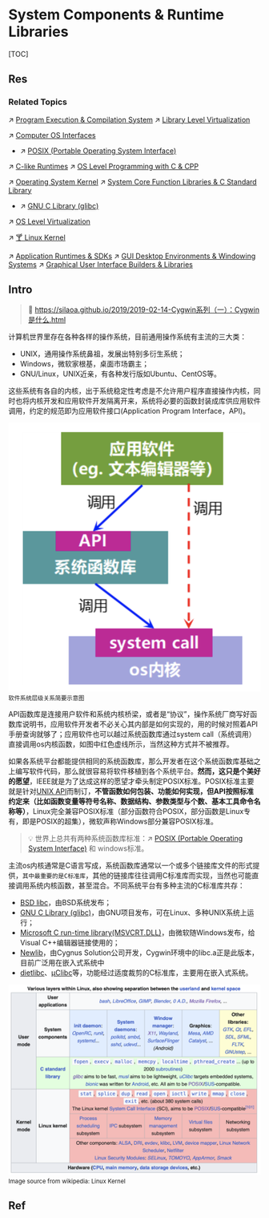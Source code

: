 # System Components & Runtime Libraries

[TOC]



## Res
### Related Topics
↗ [Program Execution & Compilation System](../../../🛣️%20Program%20Execution%20&%20Compilation%20System/Program%20Execution%20&%20Compilation%20System.md)
↗ [Library Level Virtualization](../../../🧬%20Computer%20System/🚀%20Virtualization%20Theory/Library%20Level%20Virtualization/Library%20Level%20Virtualization.md)

↗ [Computer OS Interfaces](../../../🧬%20Computer%20System/Computer%20Interfaces/Computer%20OS%20Interfaces/Computer%20OS%20Interfaces.md)
- ↗ [POSIX (Portable Operating System Interface)](../../../🧬%20Computer%20System/Computer%20Interfaces/Computer%20OS%20Interfaces/🦶🏽%20POSIX%20(Portable%20Operating%20System%20Interface)/POSIX%20(Portable%20Operating%20System%20Interface).md)

↗ [C-like Runtimes](../../../👩‍💻%20Programming%20Methodology%20and%20Languages/🛠️%20Programming%20Tools%20Chain/🚠%20Application%20Runtimes%20&%20SDKs/C-like%20Runtimes/C-like%20Runtimes.md)
↗ [OS Level Programming with C & CPP](../OS%20Level%20Programming%20with%20C%20&%20CPP/OS%20Level%20Programming%20with%20C%20&%20CPP.md)

↗ [Operating System Kernel](../🫀%20Operating%20System%20Kernel/Operating%20System%20Kernel.md)
↗ [System Core Function Libraries & C Standard Library](📌%20System%20Core%20Function%20Libraries%20&%20C%20Standard%20Library/System%20Core%20Function%20Libraries%20&%20C%20Standard%20Library.md)
- ↗ [GNU C Library (glibc)](📌%20System%20Core%20Function%20Libraries%20&%20C%20Standard%20Library/👎%20GNU%20C%20Library%20(glibc)/GNU%20C%20Library%20(glibc).md)

↗ [OS Level Virtualization](../../../🧬%20Computer%20System/🚀%20Virtualization%20Theory/OS%20Level%20Virtualization/OS%20Level%20Virtualization.md)

↗ [🍸 Linux Kernel](../../Linux%20(Derived%20From%20UNIX%20Family)/🔩%20Linux%20Kernel/🍸%20Linux%20Kernel.md)

↗ [Application Runtimes & SDKs](../../../👩‍💻%20Programming%20Methodology%20and%20Languages/🛠️%20Programming%20Tools%20Chain/🚠%20Application%20Runtimes%20&%20SDKs/Application%20Runtimes%20&%20SDKs.md)
↗ [GUI Desktop Environments & Windowing Systems](../../Linux%20(Derived%20From%20UNIX%20Family)/Free%20Software/Host%20Management/GUI%20Desktop%20Environments%20&%20Windowing%20Systems/GUI%20Desktop%20Environments%20&%20Windowing%20Systems.md)
↗ [Graphical User Interface Builders & Libraries](../../../👩‍💻%20Programming%20Methodology%20and%20Languages/🛠️%20Programming%20Tools%20Chain/🚠%20Application%20Runtimes%20&%20SDKs/🧩%20Graphical%20User%20Interface%20Builders%20&%20Libraries/Graphical%20User%20Interface%20Builders%20&%20Libraries.md)



## Intro
> 🔗 https://silaoa.github.io/2019/2019-02-14-Cygwin系列（一）：Cygwin是什么.html

计算机世界里存在各种各样的操作系统，目前通用操作系统有主流的三大类：
- UNIX，通用操作系统鼻祖，发展出特别多衍生系统；
- Windows，微软家根基，桌面市场霸主；
- GNU/Linux，UNIX近亲，有各种发行版如Ubuntu、CentOS等。

这些系统有各自的内核，出于系统稳定性考虑是不允许用户程序直接操作内核，同时也将内核开发和应用软件开发隔离开来，系统将必要的函数封装成库供应用软件调用，约定的规范即为应用软件接口(Application Program Interface，API)。  

![|400](../../../../../Assets/Pics/Screenshot%202024-02-15%20at%207.26.21PM.png)
<small>软件系统层级关系简要示意图</small>

API函数库是连接用户软件和系统内核桥梁，或者是“协议”，操作系统厂商写好函数库说明书，应用软件开发者不必关心其内部是如何实现的，用的时候对照着API手册查询就够了；应用软件也可以越过系统函数库通过system call（系统调用）直接调用os内核函数，如图中红色虚线所示，当然这种方式并不被推荐。

如果各系统平台都能提供相同的系统函数库，那么开发者在这个系统函数库基础之上编写软件代码，那么就很容易将软件移植到各个系统平台。**然而，这只是个美好的愿望**，IEEE就是为了达成这样的愿望才牵头制定POSIX标准。POSIX标准主要就是针对[UNIX API](http://www.unix.org/apis.html)而制订，**不管函数如何包装、功能如何实现，但API按照标准约定来（比如函数变量等符号名称、数据结构、参数类型与个数、基本工具命令名称等）**，Linux完全兼容POSIX标准（部分函数符合POSIX，部分函数是Linux专有，即是POSIX的超集），微软声称Windows部分兼容POSIX标准。

> 💡 世界上总共有两种系统函数库标准：↗ [POSIX (Portable Operating System Interface)](../../../🧬%20Computer%20System/Computer%20Interfaces/Computer%20OS%20Interfaces/🦶🏽%20POSIX%20(Portable%20Operating%20System%20Interface)/POSIX%20(Portable%20Operating%20System%20Interface).md) 和 windows标准。

主流os内核通常是C语言写成，系统函数库通常以一个或多个链接库文件的形式提供，`其中最重要的是C标准库`，其他的链接库往往调用C标准库而实现，当然也可能直接调用系统内核函数，甚至混合。不同系统平台有多种主流的C标准库共存：
- [BSD libc](https://en.wikipedia.org/wiki/BSD_libc)，由BSD系统发布；
- [GNU C Library (glibc)](https://en.wikipedia.org/wiki/GNU_C_Library)，由GNU项目发布，可在Linux、多种UNIX系统上运行；
- [Microsoft C run-time library(MSVCRT.DLL)](https://en.wikipedia.org/wiki/Windows_library_files#MSVCRT.DLL,_MSVCP*.DLL_and_CRTDLL.DLL)，由微软随Windows发布，给Visual C++编辑器链接使用的；
- [Newlib](https://en.wikipedia.org/wiki/Windows_library_files#MSVCRT.DLL,_MSVCP*.DLL_and_CRTDLL.DLL)，由Cygnus Solution公司开发，Cygwin环境中的libc.a正是此版本，目前广泛用在嵌入式系统中 
- [dietlibc](https://en.wikipedia.org/wiki/Dietlibc)、[μClibc](https://en.wikipedia.org/wiki/UClibc)等，功能经过适度裁剪的C标准库，主要用在嵌入式系统。

![](../../../../../Assets/Pics/Screenshot%202024-02-21%20at%209.18.47PM.png)
<small>Image source from wikipedia: Linux Kernel </small>



## Ref

